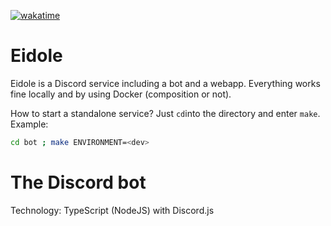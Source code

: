 <a href="https://wakatime.com/badge/user/1f18b09f-6cf2-4aa1-a256-b88b4b5616fe/project/aa825971-ae1c-437b-9415-82df72047644"><img src="https://wakatime.com/badge/user/1f18b09f-6cf2-4aa1-a256-b88b4b5616fe/project/aa825971-ae1c-437b-9415-82df72047644.svg" alt="wakatime"></a>

# Eidole

Eidole is a Discord service including a bot and a webapp. Everything works fine
locally and by using Docker (composition or not).

How to start a standalone service? Just `cd`into the directory and enter `make`.
Example: 
```bash
cd bot ; make ENVIRONMENT=<dev>
```

# The Discord bot

Technology: TypeScript (NodeJS) with Discord.js
